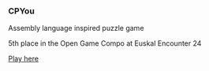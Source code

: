 ### CPYou

Assembly language inspired puzzle game

5th place in the Open Game Compo at Euskal Encounter 24

[Play here](https://achifaifa.itch.io/cpyou)
